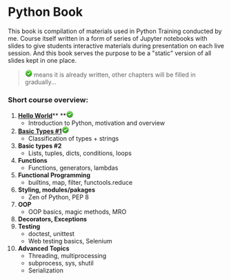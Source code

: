 # Python Book



This book is compilation of materials used in Python Training conducted by me. Course itself written in a form of series of Jupyter notebooks with slides to give students interactive materials during presentation on each live session. And this book serves the purpose to be a "static" version of all slides kept in one place.

> ![](assets/green_ok.png) means it is already written, other chapters will be filled in gradually...

### Short course overview:

1. [**Hello World**](/chapter1.md)** **![](assets/green_ok.png)
   * Introduction to Python, motivation and overview
2. [**Basic Types \#1**](/basic-types.md)![](assets/green_ok.png)
   * Classification of types + strings
3. **Basic types \#2**
   * Lists, tuples, dicts, conditions, loops
4. **Functions**
   * Functions, generators, lambdas
5. **Functional Programming**
   * builtins, map, filter, functools.reduce
6. **Styling, modules/pakages**
   * Zen of Python, PEP 8
7. **OOP**
   * OOP basics, magic methods, MRO
8. **Decorators, Exceptions**
9. **Testing**
   * doctest, unittest
   * Web testing basics, Selenium
10. **Advanced Topics**
    * Threading, multiprocessing
    * subprocess, sys, shutil
    * Serialization



